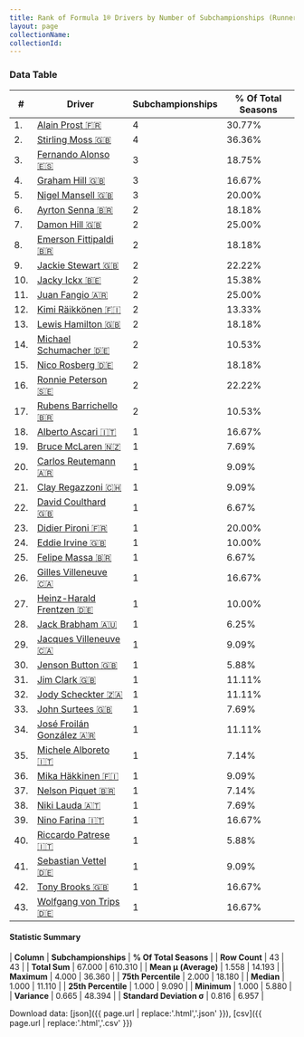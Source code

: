 ```yaml
---
title: Rank of Formula 1® Drivers by Number of Subchampionships (Runner-Up)
layout: page
collectionName: 
collectionId: 
---
```




<canvas id="chart" width="400" height="180"></canvas>
<script>
var data = {
    "datasets": [
        {
            "backgroundColor": [
                "#9C8E8D",
                "#9C8E8D",
                "#9C8E8D",
                "#9C8E8D",
                "#9C8E8D",
                "#9C8E8D",
                "#9C8E8D",
                "#9C8E8D",
                "#9C8E8D",
                "#9C8E8D",
                "#9C8E8D",
                "#9C8E8D",
                "#9C8E8D",
                "#9C8E8D",
                "#9C8E8D",
                "#9C8E8D",
                "#9C8E8D",
                "#9C8E8D",
                "#9C8E8D",
                "#9C8E8D",
                "#9C8E8D",
                "#9C8E8D",
                "#9C8E8D",
                "#9C8E8D",
                "#9C8E8D",
                "#9C8E8D",
                "#9C8E8D",
                "#9C8E8D",
                "#9C8E8D",
                "#9C8E8D",
                "#9C8E8D",
                "#9C8E8D",
                "#9C8E8D",
                "#9C8E8D",
                "#9C8E8D",
                "#9C8E8D",
                "#9C8E8D",
                "#9C8E8D",
                "#9C8E8D",
                "#9C8E8D",
                "#9C8E8D",
                "#9C8E8D",
                "#9C8E8D"
            ],
            "borderColor": [
                "#1D181E",
                "#1D181E",
                "#1D181E",
                "#1D181E",
                "#1D181E",
                "#1D181E",
                "#1D181E",
                "#1D181E",
                "#1D181E",
                "#1D181E",
                "#1D181E",
                "#1D181E",
                "#1D181E",
                "#1D181E",
                "#1D181E",
                "#1D181E",
                "#1D181E",
                "#1D181E",
                "#1D181E",
                "#1D181E",
                "#1D181E",
                "#1D181E",
                "#1D181E",
                "#1D181E",
                "#1D181E",
                "#1D181E",
                "#1D181E",
                "#1D181E",
                "#1D181E",
                "#1D181E",
                "#1D181E",
                "#1D181E",
                "#1D181E",
                "#1D181E",
                "#1D181E",
                "#1D181E",
                "#1D181E",
                "#1D181E",
                "#1D181E",
                "#1D181E",
                "#1D181E",
                "#1D181E",
                "#1D181E"
            ],
            "borderWidth": 1,
            "data": [
                4.0,
                4.0,
                3.0,
                3.0,
                3.0,
                2.0,
                2.0,
                2.0,
                2.0,
                2.0,
                2.0,
                2.0,
                2.0,
                2.0,
                2.0,
                2.0,
                2.0,
                1.0,
                1.0,
                1.0,
                1.0,
                1.0,
                1.0,
                1.0,
                1.0,
                1.0,
                1.0,
                1.0,
                1.0,
                1.0,
                1.0,
                1.0,
                1.0,
                1.0,
                1.0,
                1.0,
                1.0,
                1.0,
                1.0,
                1.0,
                1.0,
                1.0,
                1.0
            ],
            "label": "Subchampionships"
        }
    ],
    "labels": [
        "Alain Prost",
        "Stirling Moss",
        "Fernando Alonso",
        "Graham Hill",
        "Nigel Mansell",
        "Ayrton Senna",
        "Damon Hill",
        "Emerson Fittipaldi",
        "Jackie Stewart",
        "Jacky Ickx",
        "Juan Fangio",
        "Kimi Räikkönen",
        "Lewis Hamilton",
        "Michael Schumacher",
        "Nico Rosberg",
        "Ronnie Peterson",
        "Rubens Barrichello",
        "Alberto Ascari",
        "Bruce McLaren",
        "Carlos Reutemann",
        "Clay Regazzoni",
        "David Coulthard",
        "Didier Pironi",
        "Eddie Irvine",
        "Felipe Massa",
        "Gilles Villeneuve",
        "Heinz-Harald Frentzen",
        "Jack Brabham",
        "Jacques Villeneuve",
        "Jenson Button",
        "Jim Clark",
        "Jody Scheckter",
        "John Surtees",
        "José Froilán González",
        "Michele Alboreto",
        "Mika Häkkinen",
        "Nelson Piquet",
        "Niki Lauda",
        "Nino Farina",
        "Riccardo Patrese",
        "Sebastian Vettel",
        "Tony Brooks",
        "Wolfgang von Trips"
    ]
};
var options = {
  legend: {
    display: false
  },
  scales: {
    xAxes: [{
      ticks: {
        beginAtZero: true,
        maxRotation: 180,
        display: window.innerWidth > 800
      }
    }],
    yAxes: [{
      ticks: {
        beginAtZero: true
      }
    }]
  },
  onResize: function(chart, size) {
    chart.options.scales.xAxes[0].ticks.display = size.width > 800;
  }
};
var chart = new Chart("chart", {
    data: data,
    type: 'bar',
    options: options
});
</script>



### Data Table

| # | Driver | Subchampionships | % Of Total Seasons |
|--|--|--|--|
| 1. | [Alain Prost 🇫🇷](/f1/drivers/prost) | 4 | 30.77% |
| 2. | [Stirling Moss 🇬🇧](/f1/drivers/moss) | 4 | 36.36% |
| 3. | [Fernando Alonso 🇪🇸](/f1/drivers/alonso) | 3 | 18.75% |
| 4. | [Graham Hill 🇬🇧](/f1/drivers/hill) | 3 | 16.67% |
| 5. | [Nigel Mansell 🇬🇧](/f1/drivers/mansell) | 3 | 20.00% |
| 6. | [Ayrton Senna 🇧🇷](/f1/drivers/senna) | 2 | 18.18% |
| 7. | [Damon Hill 🇬🇧](/f1/drivers/damon_hill) | 2 | 25.00% |
| 8. | [Emerson Fittipaldi 🇧🇷](/f1/drivers/emerson_fittipaldi) | 2 | 18.18% |
| 9. | [Jackie Stewart 🇬🇧](/f1/drivers/stewart) | 2 | 22.22% |
| 10. | [Jacky Ickx 🇧🇪](/f1/drivers/ickx) | 2 | 15.38% |
| 11. | [Juan Fangio 🇦🇷](/f1/drivers/fangio) | 2 | 25.00% |
| 12. | [Kimi Räikkönen 🇫🇮](/f1/drivers/raikkonen) | 2 | 13.33% |
| 13. | [Lewis Hamilton 🇬🇧](/f1/drivers/hamilton) | 2 | 18.18% |
| 14. | [Michael Schumacher 🇩🇪](/f1/drivers/michael_schumacher) | 2 | 10.53% |
| 15. | [Nico Rosberg 🇩🇪](/f1/drivers/rosberg) | 2 | 18.18% |
| 16. | [Ronnie Peterson 🇸🇪](/f1/drivers/peterson) | 2 | 22.22% |
| 17. | [Rubens Barrichello 🇧🇷](/f1/drivers/barrichello) | 2 | 10.53% |
| 18. | [Alberto Ascari 🇮🇹](/f1/drivers/ascari) | 1 | 16.67% |
| 19. | [Bruce McLaren 🇳🇿](/f1/drivers/mclaren) | 1 | 7.69% |
| 20. | [Carlos Reutemann 🇦🇷](/f1/drivers/reutemann) | 1 | 9.09% |
| 21. | [Clay Regazzoni 🇨🇭](/f1/drivers/regazzoni) | 1 | 9.09% |
| 22. | [David Coulthard 🇬🇧](/f1/drivers/coulthard) | 1 | 6.67% |
| 23. | [Didier Pironi 🇫🇷](/f1/drivers/pironi) | 1 | 20.00% |
| 24. | [Eddie Irvine 🇬🇧](/f1/drivers/irvine) | 1 | 10.00% |
| 25. | [Felipe Massa 🇧🇷](/f1/drivers/massa) | 1 | 6.67% |
| 26. | [Gilles Villeneuve 🇨🇦](/f1/drivers/gilles_villeneuve) | 1 | 16.67% |
| 27. | [Heinz-Harald Frentzen 🇩🇪](/f1/drivers/frentzen) | 1 | 10.00% |
| 28. | [Jack Brabham 🇦🇺](/f1/drivers/jack_brabham) | 1 | 6.25% |
| 29. | [Jacques Villeneuve 🇨🇦](/f1/drivers/villeneuve) | 1 | 9.09% |
| 30. | [Jenson Button 🇬🇧](/f1/drivers/button) | 1 | 5.88% |
| 31. | [Jim Clark 🇬🇧](/f1/drivers/clark) | 1 | 11.11% |
| 32. | [Jody Scheckter 🇿🇦](/f1/drivers/scheckter) | 1 | 11.11% |
| 33. | [John Surtees 🇬🇧](/f1/drivers/surtees) | 1 | 7.69% |
| 34. | [José Froilán González 🇦🇷](/f1/drivers/gonzalez) | 1 | 11.11% |
| 35. | [Michele Alboreto 🇮🇹](/f1/drivers/alboreto) | 1 | 7.14% |
| 36. | [Mika Häkkinen 🇫🇮](/f1/drivers/hakkinen) | 1 | 9.09% |
| 37. | [Nelson Piquet 🇧🇷](/f1/drivers/piquet) | 1 | 7.14% |
| 38. | [Niki Lauda 🇦🇹](/f1/drivers/lauda) | 1 | 7.69% |
| 39. | [Nino Farina 🇮🇹](/f1/drivers/farina) | 1 | 16.67% |
| 40. | [Riccardo Patrese 🇮🇹](/f1/drivers/patrese) | 1 | 5.88% |
| 41. | [Sebastian Vettel 🇩🇪](/f1/drivers/vettel) | 1 | 9.09% |
| 42. | [Tony Brooks 🇬🇧](/f1/drivers/brooks) | 1 | 16.67% |
| 43. | [Wolfgang von Trips 🇩🇪](/f1/drivers/trips) | 1 | 16.67% |

#### Statistic Summary

| **Column** | **Subchampionships** | **% Of Total Seasons** |
| **Row Count** | 43 | 43 |
| **Total Sum** | 67.000 | 610.310 |
| **Mean μ (Average)** | 1.558 | 14.193 |
| **Maximum** | 4.000 | 36.360 |
| **75th Percentile** | 2.000 | 18.180 |
| **Median** | 1.000 | 11.110 |
| **25th Percentile** | 1.000 | 9.090 |
| **Minimum** | 1.000 | 5.880 |
| **Variance** | 0.665 | 48.394 |
| **Standard Deviation σ** | 0.816 | 6.957 |

Download data: [json]({{ page.url | replace:'.html','.json' }}), [csv]({{ page.url | replace:'.html','.csv' }})
